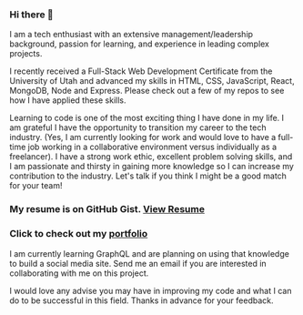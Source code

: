 ### Hi there 👋

<!--
**cftgithub/cftgithub** is a ✨ _special_ ✨ repository because its `README.md` (this file) appears on your GitHub profile.

Here are some ideas to get you started:

- 🔭 I’m currently working on ...
- 🌱 I’m currently learning ...
- 👯 I’m looking to collaborate on ...
- 🤔 I’m looking for help with ...
- 💬 Ask me about ...
- 📫 How to reach me: ...
- 😄 Pronouns: ...
- ⚡ Fun fact: ...
-->

I am a tech enthusiast with an extensive management/leadership background, passion for learning, and experience in leading complex projects. 

I recently received a Full-Stack Web Development Certificate from the University of Utah and advanced my skills in HTML, CSS, JavaScript, React, MongoDB, Node and Express. Please check out a few of my repos to see how I have applied these skills.

Learning to code is one of the most exciting thing I have done in my life. I am grateful I have the opportunity to transition my career to the tech industry. (Yes, I am currently looking for work and would love to have a full-time job working in a collaborative environment versus individually as a freelancer). I have a strong work ethic, excellent problem solving skills, and I am passionate and thirsty in gaining more knowledge so I can increase my contribution to the industry. Let's talk if you think I might be a good match for your team!
### My resume is on GitHub Gist. [View Resume](https://gist.github.com/cftgithub/39bfc94ad1e54d752e3d04f841a08c31)
### Click to check out my [portfolio](https://cftgithub.github.io/ChiafongTsao/index.html)

I am currently learning GraphQL and are planning on using that knowledge to build a social media site. Send me an email if you are interested in collaborating with me on this project.

I would love any advise you may have in improving my code and what I can do to be successful in this field. Thanks in advance for your feedback.
